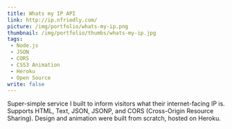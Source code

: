 ```yaml
---
title: Whats my IP API
link: http://ip.nfriedly.com/
picture: /img/portfolio/whats-my-ip.png
thumbnail: /img/portfolio/thumbs/whats-my-ip.jpg
tags:
 - Node.js
 - JSON
 - CORS
 - CSS3 Animation
 - Heroku
 - Open Source
write: false
---
```


Super-simple service I built to inform visitors what their internet-facing IP is. Supports HTML, Text, JSON, JSONP, and CORS (Cross-Origin Resource Sharing).
Design and animation were built from scratch, hosted on Heroku.